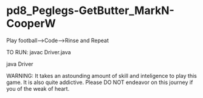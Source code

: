pd8_Peglegs-GetButter_MarkN-CooperW
===================================
Play football-->Code-->Rinse and Repeat 

TO RUN:
javac Driver.java

java Driver

WARNING:
It takes an astounding amount of skill and inteligence to play this game. It is also quite addictive. Please DO NOT endeavor on this journey if you of the weak of heart.
